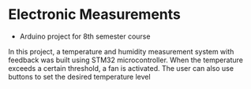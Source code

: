 # Electronic Measurements 
- Arduino project for 8th semester course

In this project, a temperature and humidity measurement system with feedback was built using STM32 microcontroller. When the temperature exceeds a certain threshold, a fan is activated. The user can also use buttons to set the desired temperature level

